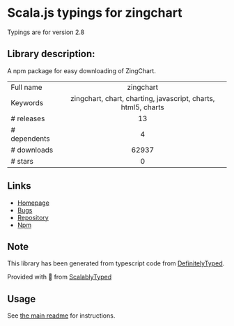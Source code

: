 
# Scala.js typings for zingchart

Typings are for version 2.8

## Library description:
A npm package for easy downloading of ZingChart.

|                    |                 |
| ------------------ | :-------------: |
| Full name          | zingchart |
| Keywords           | zingchart, chart, charting, javascript, charts, html5, charts |
| # releases         | 13 |
| # dependents       | 4 |
| # downloads        | 62937 |
| # stars            | 0 |

## Links
- [Homepage](https://github.com/zingchart/ZingChart)
- [Bugs](https://github.com/zingchart/ZingChart/issues)
- [Repository](https://github.com/zingchart/ZingChart)
- [Npm](https://www.npmjs.com/package/zingchart)
    


## Note
This library has been generated from typescript code from [DefinitelyTyped](https://definitelytyped.org).

Provided with :purple_heart: from [ScalablyTyped](https://github.com/oyvindberg/ScalablyTyped)

## Usage
See [the main readme](../../readme.md) for instructions.



